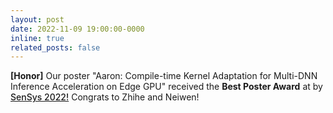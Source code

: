 ```yaml
---
layout: post
date: 2022-11-09 19:00:00-0000
inline: true
related_posts: false
---
```


<strong>[Honor]</strong> Our poster "Aaron: Compile-time Kernel Adaptation for Multi-DNN Inference Acceleration on Edge GPU" received the <strong>Best Poster Award</strong> at by <a href="http://sensys.acm.org/2022/program/" style="font-weight: 500;">SenSys 2022!</a> Congrats to Zhihe and Neiwen!


